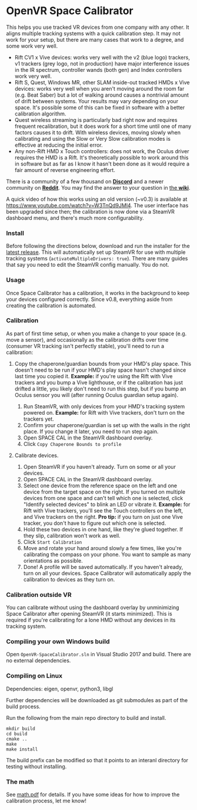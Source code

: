 # OpenVR Space Calibrator

This helps you use tracked VR devices from one company with any other. It aligns multiple tracking systems with a quick calibration step. It may not work for your setup, but there are many cases that work to a degree, and some work very well.

- Rift CV1 x Vive devices: works very well with the v2 (blue logo) trackers, v1 trackers (grey logo, not in production) have major interference issues in the IR spectrum, controller wands (both gen) and Index controllers work very well.
- Rift S, Quest, Windows MR, other SLAM inside-out tracked HMDs x Vive devices: works very well when you aren't moving around the room far (e.g. Beat Saber) but a lot of walking around causes a nontrivial amount of drift between systems. Your results may vary depending on your space. It's possible some of this can be fixed in software with a better calibration algorithm.
- Quest wireless streaming is particularly bad right now and requires frequent recalibration, but it does work for a short time until one of many factors causes it to drift. With wireless devices, moving slowly when calibrating and using the Slow or Very Slow calibration modes is effective at reducing the initial error.
- Any non-Rift HMD x Touch controllers: does not work, the Oculus driver requires the HMD is a Rift. It's theoretically possible to work around this in software but as far as I know it hasn't been done as it would require a fair amount of reverse engineering effort.

There is a community of a few thousand on [**Discord**](https://discord.gg/m7g2Wyj) and a newer community on [**Reddit**](https://www.reddit.com/r/MixedVR/). You may find the answer to your question in [the **wiki**](https://github.com/pushrax/OpenVR-SpaceCalibrator/wiki).

A quick video of how this works using an old version (~v0.3) is available at https://www.youtube.com/watch?v=W3TnQd9JMl4. The user interface has been upgraded since then; the calibration is now done via a SteamVR dashboard menu, and there's much more configurability.

### Install

Before following the directions below, download and run the installer for the [latest release](https://github.com/pushrax/OpenVR-SpaceCalibrator/releases). This will automatically set up SteamVR for use with multiple tracking systems (`activateMultipleDrivers: true`). There are many guides that say you need to edit the SteamVR config manually. You do not.

### Usage

Once Space Calibrator has a calibration, it works in the background to keep your devices configured correctly. Since v0.8, everything aside from creating the calibration is automated.

### Calibration

As part of first time setup, or when you make a change to your space (e.g. move a sensor), and occasionally as the calibration drifts over time (consumer VR tracking isn't perfectly stable), you'll need to run a calibration:

1. Copy the chaperone/guardian bounds from your HMD's play space. This doesn't need to be run if your HMD's play space hasn't changed since last time you copied it. __Example:__ if you're using the Rift with Vive trackers and you bump a Vive lighthouse, or if the calibration has just drifted a little, you likely don't need to run this step, but if you bump an Oculus sensor you will (after running Oculus guardian setup again).
    1. Run SteamVR, with only devices from your HMD's tracking system powered on. __Example:__ for Rift with Vive trackers, don't turn on the trackers yet.
    2. Confirm your chaperone/guardian is set up with the walls in the right place. If you change it later, you need to run step again.
    3. Open SPACE CAL in the SteamVR dashboard overlay.
    4. Click `Copy Chaperone Bounds to profile`

2. Calibrate devices.
    1. Open SteamVR if you haven't already. Turn on some or all your devices.
    2. Open SPACE CAL in the SteamVR dashboard overlay.
    3. Select one device from the reference space on the left and one device from the target space on the right. If you turned on multiple devices from one space and can't tell which one is selected, click "Identify selected devices" to blink an LED or vibrate it. __Example:__ for Rift with Vive trackers, you'll see the Touch controllers on the left, and Vive trackers on the right. __Pro tip:__ if you turn on just one Vive tracker, you don't have to figure out which one is selected.
    4. Hold these two devices in one hand, like they're glued together. If they slip, calibration won't work as well.
    5. Click `Start Calibration`
    6. Move and rotate your hand around slowly a few times, like you're calibrating the compass on your phone. You want to sample as many orientations as possible.
    7. Done! A profile will be saved automatically. If you haven't already, turn on all your devices. Space Calibrator will automatically apply the calibration to devices as they turn on.

### Calibration outside VR

You can calibrate without using the dashboard overlay by unminimizing Space Calibrator after opening SteamVR (it starts minimized). This is required if you're calibrating for a lone HMD without any devices in its tracking system.

### Compiling your own Windows build

Open `OpenVR-SpaceCalibrator.sln` in Visual Studio 2017 and build. There are no external dependencies.

### Compiling on Linux
Dependencies: eigen, openvr, python3, libgl

Further dependencies will be downloaded as git submodules as part of the build process.

Run the following from the main repo directory to build and install.

```
mkdir build
cd build
cmake ..
make
make install
```

The build prefix can be modified so that it points to an interanl directory for testing without installing.



### The math

See [math.pdf](https://github.com/pushrax/OpenVR-SpaceCalibrator/blob/master/math.pdf) for details.
If you have some ideas for how to improve the calibration process, let me know!
